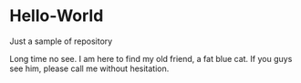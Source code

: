 # Hello-World
Just a sample of repository

Long time no see. I am here to find my old friend, a fat blue cat. If you guys see him, please call me without hesitation.
